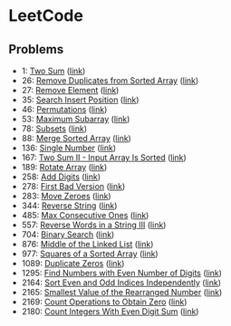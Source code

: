 # LeetCode

## Problems
- 1: [Two Sum](./problems/Two%20Sum/) ([link](https://leetcode.com/problems/two-sum/))
- 26: [Remove Duplicates from Sorted Array](./problems/Remove%20Duplicates%20from%20Sorted%20Array/) ([link](https://leetcode.com/problems/remove-duplicates-from-sorted-array/))
- 27: [Remove Element](./problems/Remove%20Element/) ([link](https://leetcode.com/problems/remove-element/))
- 35: [Search Insert Position](./problems/Search%20Insert%20Position/) ([link](https://leetcode.com/problems/search-insert-position/))
- 46: [Permutations](./problems/Permutations/) ([link](https://leetcode.com/problems/permutations/))
- 53: [Maximum Subarray](./problems/Maximum%20Subarray/) ([link](https://leetcode.com/problems/maximum-subarray/))
- 78: [Subsets](./problems/Subsets/) ([link](https://leetcode.com/problems/subsets/))
- 88: [Merge Sorted Array](./problems/Merge%20Sorted%20Array/) ([link](https://leetcode.com/problems/merge-sorted-array/))
- 136: [Single Number](./problems/Single%20Number/) ([link](https://leetcode.com/problems/single-number/))
- 167: [Two Sum II - Input Array Is Sorted](./problems/Two%20Sum%20II%20-%20Input%20Array%20Is%20Sorted/) ([link](https://leetcode.com/problems/two-sum-ii-input-array-is-sorted/))
- 189: [Rotate Array](./problems/Rotate%20Array/) ([link](https://leetcode.com/problems/rotate-array/))
- 258: [Add Digits](./problems/Add%20Digits/) ([link](https://leetcode.com/problems/add-digits/))
- 278: [First Bad Version](./problems/First%20Bad%20Version/) ([link](https://leetcode.com/problems/first-bad-version/))
- 283: [Move Zeroes](./problems/Move%20Zeroes/) ([link](https://leetcode.com/problems/move-zeroes/))
- 344: [Reverse String](./problems/Reverse%20String/) ([link](https://leetcode.com/problems/reverse-string/))
- 485: [Max Consecutive Ones](./problems/Max%20Consecutive%20Ones/) ([link](https://leetcode.com/problems/max-consecutive-ones/))
- 557: [Reverse Words in a String III](./problems/Reverse%20Words%20in%20a%20String%20III/) ([link](https://leetcode.com/problems/reverse-words-in-a-string-iii/))
- 704: [Binary Search](./problems/Binary%20Search/) ([link](https://leetcode.com/problems/binary-search/))
- 876: [Middle of the Linked List](./problems/Middle%20of%20the%20Linked%20List/) ([link](https://leetcode.com/problems/middle-of-the-linked-list/))
- 977: [Squares of a Sorted Array](./problems/Squares%20of%20a%20Sorted%20Array/) ([link](https://leetcode.com/problems/squares-of-a-sorted-array/))
- 1089: [Duplicate Zeros](./problems/Duplicate%20Zeros/) ([link](https://leetcode.com/problems/duplicate-zeros/))
- 1295: [Find Numbers with Even Number of Digits](./problems/Find%20Numbers%20with%20Even%20Number%20of%20Digits/) ([link](https://leetcode.com/problems/find-numbers-with-even-number-of-digits/))
- 2164: [Sort Even and Odd Indices Independently](./problems/Sort%20Even%20and%20Odd%20Indices%20Independently/) ([link](https://leetcode.com/problems/sort-even-and-odd-indices-independently/))
- 2165: [Smallest Value of the Rearranged Number](./problems/Smallest%20Value%20of%20the%20Rearranged%20Number/) ([link](https://leetcode.com/problems/smallest-value-of-the-rearranged-number/))
- 2169: [Count Operations to Obtain Zero](./problems/Count%20Operations%20to%20Obtain%20Zero/) ([link](https://leetcode.com/problems/count-operations-to-obtain-zero/))
- 2180: [Count Integers With Even Digit Sum](./problems/Count%20Integers%20With%20Even%20Digit%20Sum/) ([link](https://leetcode.com/problems/count-integers-with-even-digit-sum/))